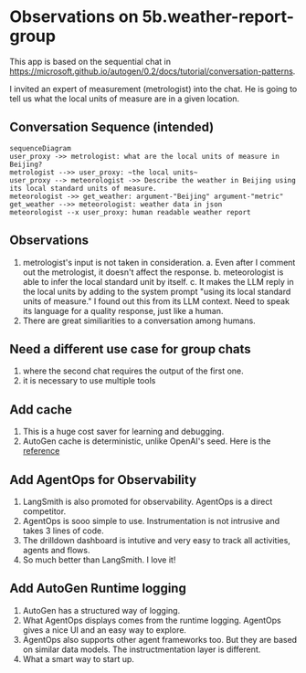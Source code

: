 # Observations on 5b.weather-report-group

This app is based on the sequential chat in <https://microsoft.github.io/autogen/0.2/docs/tutorial/conversation-patterns>.

I invited an expert of measurement (metrologist) into the chat. He is going to tell us what the local units of measure are in a given location.

## Conversation Sequence (intended)

```mermaid
sequenceDiagram
user_proxy ->> metrologist: what are the local units of measure in Beijing?
metrologist -->> user_proxy: ~the local units~
user_proxy --> meteorologist ->> Describe the weather in Beijing using its local standard units of measure.
meteorologist ->> get_weather: argument-"Beijing" argument-"metric" 
get_weather -->> meteorologist: weather data in json
meteorologist --x user_proxy: human readable weather report
```

## Observations

1. metrologist's input is not taken in consideration.
  a. Even after I comment out the metrologist, it doesn't affect the response.
  b. meteorologist is able to infer the local standard unit by itself.
  c. It makes the LLM reply in the local units by adding to the system prompt "using its local standard units of measure." I found out this from its LLM context. Need to speak its language for a quality response, just like a human.
2. There are great similiarities to a conversation among humans.

## Need a different use case for group chats

1. where the second chat requires the output of the first one.
2. it is necessary to use multiple tools

## Add cache

1. This is a huge cost saver for learning and debugging.
2. AutoGen cache is deterministic, unlike OpenAI's seed. Here is the [reference](https://microsoft.github.io/autogen/0.2/docs/topics/llm-caching#difference-between-cache_seed-and-openais-seed-parameter)

## Add AgentOps for Observability

1. LangSmith is also promoted for observability. AgentOps is a direct competitor.
2. AgentOps is sooo simple to use. Instrumentation is not intrusive and takes 3 lines of code.
3. The drilldown dashboard is intutive and very easy to track all activities, agents and flows.
4. So much better than LangSmith. I love it!

## Add AutoGen Runtime logging

1. AutoGen has a structured way of logging.
2. What AgentOps displays comes from the runtime logging. AgentOps gives a nice UI and an easy way to explore.
3. AgentOps also supports other agent frameworks too. But they are based on similar data models. The instructmentation layer is different.
4. What a smart way to start up.
